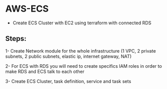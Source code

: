 # AWS-ECS
* Create ECS Cluster with EC2 using terraform with connected RDS 

## Steps:
1- Create Network module for the whole infrastructure (1 VPC, 2 private subnets, 2 public subnets, elastic ip, internet gateway, NAT)

2- For ECS with RDS you will need to create specifics IAM roles in order to make RDS and ECS talk to each other

3- Create ECS Cluster, task definition, service and task sets